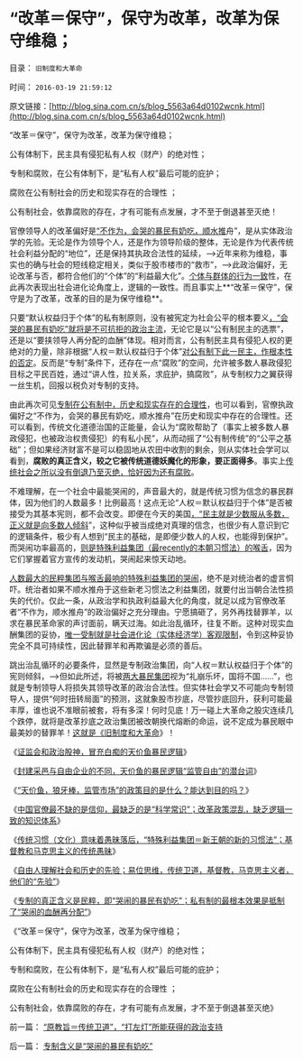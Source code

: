 # “改革＝保守”，保守为改革，改革为保守维稳；

目录： `旧制度和大革命` 

时间： `2016-03-19 21:59:12` 

原文链接：[http://blog.sina.com.cn/s/blog_5563a64d0102wcnk.html](http://blog.sina.com.cn/s/blog_5563a64d0102wcnk.html)

“改革＝保守”，保守为改革，改革为保守维稳；

公有体制下，民主具有侵犯私有人权（财产）的绝对性；

专制和腐败，在公有体制下，是“私有人权”最后可能的庇护；

腐败在公有制社会的历史和现实存在的合理性 ；

公有制社会，依靠腐败的存在，才有可能有点发展，才不至于倒退甚至灭绝！

官僚领导人的改革偏好是[“不作为，会哭的暴民有奶吃，顺水推](../../../2013/7/10/统治者最有可能的“改革”是“顺水推舟，跑马圈地”.md)舟”，是从实体政治学的先验。无论是作为领导个人，还是作为领导阶级的整体，无论是作为代表传统社会利益分配的“地位”，还是保持其执政合法性的延续，——>近年来称为维稳，事实也的确与社会的短线稳定相关，类似于股市楼市的“救市”，——>此政治偏好，无论改革与否，都符合他们的“个体”的“利益最大化”。[个体与群体的行为一致](http://darthvad.blog.sohu.com/172126483.html)性，在此再次表现出社会进化论角度上，逻辑的一致性。而且事实上**“改革＝保守”，保守是为了改革，改革的目的是为保守维稳**。

只要“默认权益归于个体”的私有制原则，没有被宪定为社会公平的根本要义[，“会哭的暴民有奶吃”就将是不可抗拒的政治主流](../../../2015/12/21/多数人暴政的成因，就是专制独裁最根本的机理；.md)，无论它是以“公有制民主的选票”，还是以“要挟领导人再分配的血酬”体现。相对而言，公有制民主具有侵犯人权的更绝对的力量，除非根据“人权＝默认权益归于个体”[对公有制下此一民主，作根本性的否定](../../../2015/12/20/“政府的利益可以被牺牲”兼谈无政府主义.md)。反而是“专制”条件下，还存在一点“腐败”的空间，允许被多数人暴政侵犯目标之平民百姓，通过“讲人性，拉关系，求庇护，搞腐败”，从专制权力之翼获得一丝生机，回报以税负对专制的支持。

由此再次可见[专制在公有制中，历史和现实存在的合理性](../../../2016/2/5/解读《旧制度和大革命》原理：专制在历史存在的合理性.md)，也可以看到，官僚执政偏好之“不作为，会哭的暴民有奶吃，顺水推舟”在历史和现实中存在的合理性。还可以看到，传统文化道德治国的正能量，会认为“腐败帮助了（事实上被多数人暴政侵犯，也被政治权贵侵犯）的有私小民”，从而动摇了“公有制传统”的“公平之基础”；但如果经济财富不是可以稳固地从农田中收割的剩余，则从实体社会学可以看到，**腐败的真正含义，较之它被传统道德妖魔化的形象，要正面得多**。事实上[传统社会之所以没有倒退乃至灭绝，恰好因为还有腐败](../../../2013/2/3/有中国特色的科斯定理，公有制最大的癌灶不是腐败.md)。

不难理解，在一个社会中最能哭闹的，声音最大的，就是传统习惯为信念的暴民群体，因为他们的人数最多！比例最高！这点无论“人权＝默认权益归于个体”是否被接受为其基本宪则，都不会改变。即便在今天的美国[，“民主就是少数服从多数，正义就是向多数人倾斜](../../../2012/10/23/公有制民主的败选方不可能容忍失败.md)”，这种似乎被当成绝对真理的信念，也很少有人意识到它的逻辑条件，极少有人想到“民主的基础，是即便少数人的人权，也能得到保护”。而哭闹功率最高的，[则是特殊利益集团（最recently的本朝习惯法）的喉舌](../../../2015/9/27/大革命是旧制度最顽强的生命力；.md)，因为它们掌握着官方宣传的发动机，哭闹起来惊天动地。

[人数最大的民粹集团与喉舌最响的特殊利益集团的哭闹](../../../2016/3/16/易位思维，左派各棍们的“先验”；.md)，绝不是对统治者的虚言恫吓。统治者如果不顺水推舟于这些新老习惯法之利益集团，就要付出当朝合法性损失的代价。仅此一条，从政治学和执政利益最大化的角度，就足以成为官僚改革者“不作为，顺水推舟”的政治偏好之充分理由。宁愿搞砸了，另外再找替罪羊，以求在暴民革命家的声讨面前，瞒天过海。如此治乱循环，往复不断。这种对现实血酬集团的妥协，[唯一受制就是社会进化论（实体经济学）客观限制](../../../2016/3/14/改革政策的自相矛盾，“缺乏科学的灵魂”，不是“缺乏信仰”；.md)，令到这种妥协完全不具可持续性，因此替罪羊和再欺骗是必须的善后。

跳出治乱循环的必要条件，显然是专制政治集团，向“人权＝默认权益归于个体”的宪则倾斜，——>但如此所述，将被[两大暴民集团](../../../2016/3/15/基督教和马克思主义对传统愚昧的煽风点火；.md)视为“礼崩乐坏，国将不国……”，也就是专制领导人将损失其领导改革的政治合法性。但实体社会学又不可能向专制领导人，提供“何时扭转局面”的预测，这就象股市抄底，尽管抄底回升，获利可能最丰厚，谁也说不准眼前被套，将有多深！何时见底！万一碰上大革命之股灾连续几个跌停，就将是改革抄底之政治集团被改朝换代熔断的命运，说不定成为暴民眼中最美妙的替罪羊！[这就是《旧制度和大革命](../../../2014/5/29/《旧制度和大革命》新解，您如何爆破海上的冰山？.md)》！

《[证监会和政治股神，冒充白痴的天价鱼暴民逻辑](../../../2016/3/10/证监会和政治股神，冒充白痴的天价鱼暴民逻辑；.md)》

《[封建采邑与自由企业的不同，天价鱼的暴民逻辑“监管自由”的潜台词](../../../2016/3/11/天价鱼暴民的启示，封建采邑与自由企业的不同.md)》

《[“天价鱼，狼牙棒，监管市场”的政策目的是什么？能达到目的吗？](../../../2016/3/13/“天价鱼，狼牙棒，监管市场”的政策目的是什么？能达到目的吗？.md)》

《[中国官僚最不缺的是信仰，最缺乏的是“科学常识”；改革政策混乱，缺乏逻辑一致的知识体系](../../../2016/3/14/改革政策的自相矛盾，“缺乏科学的灵魂”，不是“缺乏信仰”；.md)》

《[传统习惯（文化）意味着愚昧落后，“特殊利益集团＝新王朝的新的习惯法”；基督教和马克思主义的传统愚昧](../../../2016/3/15/基督教和马克思主义对传统愚昧的煽风点火；.md)》

《[自由人理解社会和历史的先验；易位思维，传统卫道，基督教，马克思主义者，他们的“先验”](../../../2016/3/16/易位思维，左派各棍们的“先验”；.md)》

《[专制的真正含义是民粹，即“哭闹的暴民有奶吃”；私有制的最根本效果是抵制了“哭闹的血酬再分配”](../../../2016/3/17/专制含义是“哭闹的暴民有奶吃”.md)》

《“改革＝保守”，保守为改革，改革为保守维稳；

公有体制下，民主具有侵犯私有人权（财产）的绝对性；

专制和腐败，在公有体制下，是“私有人权”最后可能的庇护；

腐败在公有制社会的历史和现实存在的合理性 ；

公有制社会，依靠腐败的存在，才有可能有点发展，才不至于倒退甚至灭绝》

前一篇： [“原教旨＝传统卫道”，“打左灯”所能获得的政治支持](../../../2016/4/9/“原教旨＝传统卫道”，“打左灯”所能获得的政治支持.md)

后一篇： [专制含义是“哭闹的暴民有奶吃”](../../../2016/3/17/专制含义是“哭闹的暴民有奶吃”.md)


